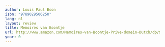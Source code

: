 ```yaml
---
author: Louis Paul Boon
isbn: "9789029506250"
lang: nl
layout: review
title: Memoires van Boontje
url: http://www.amazon.com/Memoires-van-Boontje-Prive-domein-Dutch/dp/9029506253?SubscriptionId=0VMG0VFGBMRWVRA58R02&tag=ldvd-20&linkCode=xm2&camp=2025&creative=165953&creativeASIN=9029506253
year: 0
---
```


